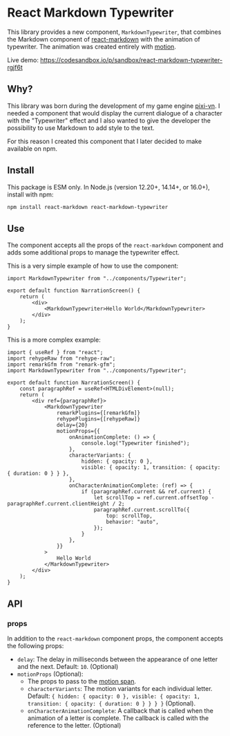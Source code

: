 # React Markdown Typewriter

This library provides a new component, `MarkdownTypewriter`, that combines the Markdown component of [react-markdown](https://www.npmjs.com/package/react-markdown) with the animation of typewriter. The animation was created entirely with [motion](https://www.npmjs.com/package/motion).

Live demo: https://codesandbox.io/p/sandbox/react-markdown-typewriter-rgjf6t

## Why?

This library was born during the development of my game engine [pixi-vn](https://www.npmjs.com/package/@drincs/pixi-vn). I needed a component that would display the current dialogue of a character with the "Typewriter" effect and I also wanted to give the developer the possibility to use Markdown to add style to the text.

For this reason I created this component that I later decided to make available on npm.

## Install

This package is ESM only. In Node.js (version 12.20+, 14.14+, or 16.0+), install with npm:

```bash
npm install react-markdown react-markdown-typewriter
```

## Use

The component accepts all the props of the `react-markdown` component and adds some additional props to manage the typewriter effect.

This is a very simple example of how to use the component:

```tsx
import MarkdownTypewriter from "../components/Typewriter";

export default function NarrationScreen() {
    return (
        <div>
            <MarkdownTypewriter>Hello World</MarkdownTypewriter>
        </div>
    );
}
```

This is a more complex example:

```tsx
import { useRef } from "react";
import rehypeRaw from "rehype-raw";
import remarkGfm from "remark-gfm";
import MarkdownTypewriter from "../components/Typewriter";

export default function NarrationScreen() {
    const paragraphRef = useRef<HTMLDivElement>(null);
    return (
        <div ref={paragraphRef}>
            <MarkdownTypewriter
                remarkPlugins={[remarkGfm]}
                rehypePlugins={[rehypeRaw]}
                delay={20}
                motionProps={{
                    onAnimationComplete: () => {
                        console.log("Typewriter finished");
                    },
                    characterVariants: {
                        hidden: { opacity: 0 },
                        visible: { opacity: 1, transition: { opacity: { duration: 0 } } },
                    },
                    onCharacterAnimationComplete: (ref) => {
                        if (paragraphRef.current && ref.current) {
                            let scrollTop = ref.current.offsetTop - paragraphRef.current.clientHeight / 2;
                            paragraphRef.current.scrollTo({
                                top: scrollTop,
                                behavior: "auto",
                            });
                        }
                    },
                }}
            >
                Hello World
            </MarkdownTypewriter>
        </div>
    );
}
```

## API

### props

In addition to the `react-markdown` component props, the component accepts the following props:

* `delay`: The delay in milliseconds between the appearance of one letter and the next. Default: `10`. (Optional)
* `motionProps` (Optional):
  * The props to pass to the [motion span](https://motion.dev/docs/react-motion-component).
  * `characterVariants`: The motion variants for each individual letter. Default: `{ hidden: { opacity: 0 }, visible: { opacity: 1, transition: { opacity: { duration: 0 } } } }` (Optional).
  * `onCharacterAnimationComplete`: A callback that is called when the animation of a letter is complete. The callback is called with the reference to the letter. (Optional)
